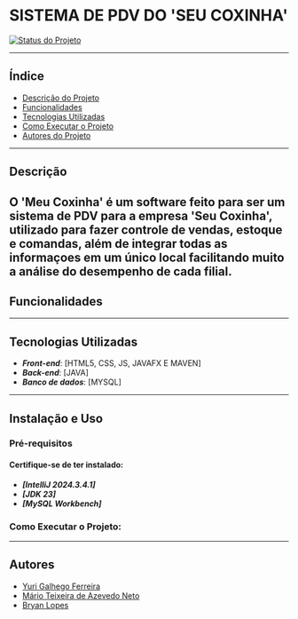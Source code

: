# **SISTEMA DE PDV DO 'SEU COXINHA'**

[![Status do Projeto](https://img.shields.io/badge/status-em%20desenvolvimento-yellow.svg)]()

---

## Índice
* [Descrição do Projeto](#descrição)
* [Funcionalidades](#funcionalidades)
* [Tecnologias Utilizadas](#tecnologias-utilizadas)
* [Como Executar o Projeto](#instalação-e-uso)
* [Autores do Projeto](#autores)
  
---

## **Descrição**
O 'Meu Coxinha' é um software feito para ser um sistema de PDV para a empresa 'Seu Coxinha', utilizado para fazer controle de vendas, estoque e comandas, além de integrar todas as informaçoes em um único local facilitando muito a análise do desempenho de cada filial.
---

## **Funcionalidades**
  
---

## **Tecnologias Utilizadas**
- ***Front-end***: [HTML5, CSS, JS, JAVAFX E MAVEN]
- ***Back-end***: [JAVA]
- ***Banco de dados***: [MYSQL]

---

## **Instalação e Uso**

### **Pré-requisitos**

#### **Certifique-se de ter instalado:**
- ***[IntelliJ 2024.3.4.1]***
- ***[JDK 23]***
- ***[MySQL Workbench]***

### **Como Executar o Projeto:**

---

  ## Autores
- [Yuri Galhego Ferreira](https://github.com/Galhego)
- [Mário Teixeira de Azevedo Neto](https://github.com/MarioNetun)
- [Bryan Lopes](https://github.com/BryanCSAL)

